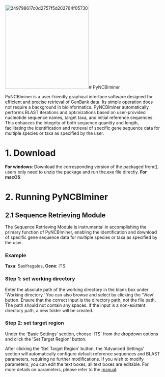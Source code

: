 <img width="273" alt="249798617c0d2757f5d202764f05730" src="https://github.com/Xiaoting-Xu/PyNCBIminer/assets/158121092/a3a5b2b5-bf03-43fc-8078-624add350cd0"># PyNCBIminer

PyNCBIminer is a user-friendly graphical interface software designed for efficient and precise retrieval of GenBank data. Its simple operation does not require a background in bioinformatics. PyNCBIminer automatically performs BLAST iterations and optimizations based on user-provided nucleotide sequence names, target taxa, and initial reference sequences. This enhances the integrity of both sequence quantity and length, facilitating the identification and retrieval of specific gene sequence data for multiple species or taxa as specified by the user.

# 1. Download

**For windows**: Download the corresponding version of the packaged from(), users only need to unzip the package and run the.exe file directly.
**For macOS**:

# 2. Running PyNCBIminer

## 2.1 Sequence Retrieving Module

The Sequence Retrieving Module is instrumental in accomplishing the primary function of PyNCBIminer, enabling the identification and download of specific gene sequence data for multiple species or taxa as specified by the user.

### **Example**

**Taxa**: Saxifragales, **Gene**: ITS

### Step 1: set working directory

Enter the absolute path of the working directory in the blank box under 'Working directory.' You can also browse and select by clicking the 'View' button. Ensure that the correct input is the directory path, not the file path. The path should not contain any spaces. If the input is a non-existent directory path, a new folder will be created.

### Step 2: set target region

Under the 'Basic Settings' section, choose 'ITS' from the dropdown options and click the 'Set Target Region' button.

After clicking the 'Set Target Region' button, the 'Advanced Settings' section will automatically configure default reference sequences and BLAST parameters, requiring no further modifications. If you wish to modify parameters, you can edit the text boxes; all text boxes are editable. For more details on parameters, please refer to the [manual]().

